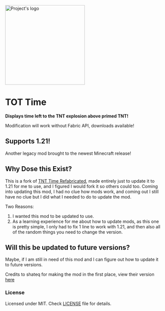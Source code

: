 <img src="assets/log.png" width="256"  alt="Project's logo"/>

# TOT Time


**Displays time left to the TNT explosion above primed TNT!**

Modification will work without Fabric API, downloads available!

## Supports 1.21!

Another legacy mod brought to the newest Minecraft release!

## Why Dose this Exist?

This is a fork of [TNT Time Refabricated](https://github.com/shateq/TNTTime), made entirely just to update it to 1.21 for me to use, and I figured I would fork it so others could too. Coming into updating this mod, I had no clue how mods work, and coming out I still have no clue but I did what I needed to do to update the mod.

Two Reasons:
1) I wanted this mod to be updated to use.
2) As a learning experience for me about how to update mods, as this one is pretty simple, I only had to fix 1 line to work with 1.21, and then also all of the random things you need to change the version.

## Will this be updated to future versions?
Maybe, if I am still in need of this mod and I can figure out how to update it to future versions.



Credits to shateq for making the mod in the first place, view their version [here](https://github.com/shateq/TNTTime)

### License

Licensed under MIT. Check [LICENSE](LICENSE) file for details.
